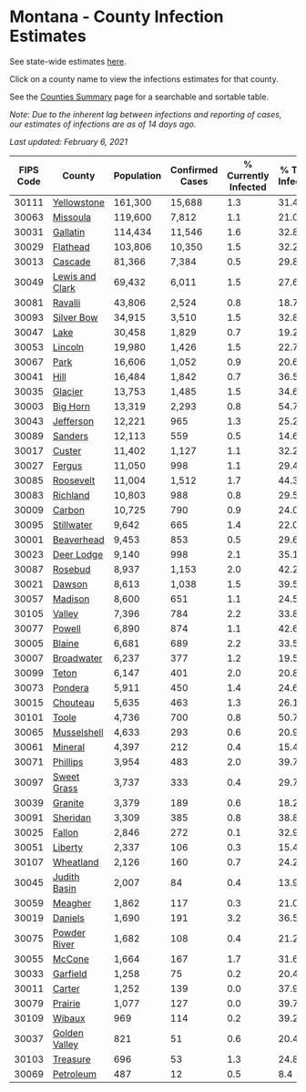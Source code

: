# Montana - County Infection Estimates

See state-wide estimates [here](/infections/us-mt).

Click on a county name to view the infections estimates for that county.

See the [Counties Summary](/infections/summary-counties) page for a searchable and sortable table.

*Note: Due to the inherent lag between infections and reporting of cases, our estimates of infections are as of 14 days ago.*

*Last updated: February 6, 2021*

|   FIPS Code |                             County |   Population |   Confirmed Cases |   % Currently Infected |   % Total Infected |
|-------------|------------------------------------|--------------|-------------------|------------------------|--------------------|
|       30111 |         [Yellowstone](yellowstone) |      161,300 |            15,688 |                    1.3 |               31.4 |
|       30063 |               [Missoula](missoula) |      119,600 |             7,812 |                    1.1 |               21.0 |
|       30031 |               [Gallatin](gallatin) |      114,434 |            11,546 |                    1.6 |               32.8 |
|       30029 |               [Flathead](flathead) |      103,806 |            10,350 |                    1.5 |               32.2 |
|       30013 |                 [Cascade](cascade) |       81,366 |             7,384 |                    0.5 |               29.8 |
|       30049 | [Lewis and Clark](lewis-and-clark) |       69,432 |             6,011 |                    1.5 |               27.6 |
|       30081 |                 [Ravalli](ravalli) |       43,806 |             2,524 |                    0.8 |               18.7 |
|       30093 |           [Silver Bow](silver-bow) |       34,915 |             3,510 |                    1.5 |               32.8 |
|       30047 |                       [Lake](lake) |       30,458 |             1,829 |                    0.7 |               19.2 |
|       30053 |                 [Lincoln](lincoln) |       19,980 |             1,426 |                    1.5 |               22.7 |
|       30067 |                       [Park](park) |       16,606 |             1,052 |                    0.9 |               20.6 |
|       30041 |                       [Hill](hill) |       16,484 |             1,842 |                    0.7 |               36.5 |
|       30035 |                 [Glacier](glacier) |       13,753 |             1,485 |                    1.5 |               34.6 |
|       30003 |               [Big Horn](big-horn) |       13,319 |             2,293 |                    0.8 |               54.7 |
|       30043 |             [Jefferson](jefferson) |       12,221 |               965 |                    1.3 |               25.2 |
|       30089 |                 [Sanders](sanders) |       12,113 |               559 |                    0.5 |               14.6 |
|       30017 |                   [Custer](custer) |       11,402 |             1,127 |                    1.1 |               32.2 |
|       30027 |                   [Fergus](fergus) |       11,050 |               998 |                    1.1 |               29.4 |
|       30085 |             [Roosevelt](roosevelt) |       11,004 |             1,512 |                    1.7 |               44.3 |
|       30083 |               [Richland](richland) |       10,803 |               988 |                    0.8 |               29.5 |
|       30009 |                   [Carbon](carbon) |       10,725 |               790 |                    0.9 |               24.0 |
|       30095 |           [Stillwater](stillwater) |        9,642 |               665 |                    1.4 |               22.0 |
|       30001 |           [Beaverhead](beaverhead) |        9,453 |               853 |                    0.5 |               29.6 |
|       30023 |           [Deer Lodge](deer-lodge) |        9,140 |               998 |                    2.1 |               35.1 |
|       30087 |                 [Rosebud](rosebud) |        8,937 |             1,153 |                    2.0 |               42.2 |
|       30021 |                   [Dawson](dawson) |        8,613 |             1,038 |                    1.5 |               39.5 |
|       30057 |                 [Madison](madison) |        8,600 |               651 |                    1.1 |               24.5 |
|       30105 |                   [Valley](valley) |        7,396 |               784 |                    2.2 |               33.8 |
|       30077 |                   [Powell](powell) |        6,890 |               874 |                    1.1 |               42.6 |
|       30005 |                   [Blaine](blaine) |        6,681 |               689 |                    2.2 |               33.5 |
|       30007 |           [Broadwater](broadwater) |        6,237 |               377 |                    1.2 |               19.5 |
|       30099 |                     [Teton](teton) |        6,147 |               401 |                    2.0 |               20.8 |
|       30073 |                 [Pondera](pondera) |        5,911 |               450 |                    1.4 |               24.6 |
|       30015 |               [Chouteau](chouteau) |        5,635 |               463 |                    1.3 |               26.1 |
|       30101 |                     [Toole](toole) |        4,736 |               700 |                    0.8 |               50.7 |
|       30065 |         [Musselshell](musselshell) |        4,633 |               293 |                    0.6 |               20.9 |
|       30061 |                 [Mineral](mineral) |        4,397 |               212 |                    0.4 |               15.4 |
|       30071 |               [Phillips](phillips) |        3,954 |               483 |                    2.0 |               39.7 |
|       30097 |         [Sweet Grass](sweet-grass) |        3,737 |               333 |                    0.4 |               29.7 |
|       30039 |                 [Granite](granite) |        3,379 |               189 |                    0.6 |               18.2 |
|       30091 |               [Sheridan](sheridan) |        3,309 |               385 |                    0.8 |               38.8 |
|       30025 |                   [Fallon](fallon) |        2,846 |               272 |                    0.1 |               32.9 |
|       30051 |                 [Liberty](liberty) |        2,337 |               106 |                    0.3 |               15.4 |
|       30107 |             [Wheatland](wheatland) |        2,126 |               160 |                    0.7 |               24.2 |
|       30045 |       [Judith Basin](judith-basin) |        2,007 |                84 |                    0.4 |               13.9 |
|       30059 |                 [Meagher](meagher) |        1,862 |               117 |                    0.3 |               21.0 |
|       30019 |                 [Daniels](daniels) |        1,690 |               191 |                    3.2 |               36.5 |
|       30075 |       [Powder River](powder-river) |        1,682 |               108 |                    0.4 |               21.2 |
|       30055 |                   [McCone](mccone) |        1,664 |               167 |                    1.7 |               31.6 |
|       30033 |               [Garfield](garfield) |        1,258 |                75 |                    0.2 |               20.4 |
|       30011 |                   [Carter](carter) |        1,252 |               139 |                    0.0 |               37.9 |
|       30079 |                 [Prairie](prairie) |        1,077 |               127 |                    0.0 |               39.7 |
|       30109 |                   [Wibaux](wibaux) |          969 |               114 |                    0.2 |               39.2 |
|       30037 |     [Golden Valley](golden-valley) |          821 |                51 |                    0.6 |               20.4 |
|       30103 |               [Treasure](treasure) |          696 |                53 |                    1.3 |               24.8 |
|       30069 |             [Petroleum](petroleum) |          487 |                12 |                    0.5 |                8.4 |